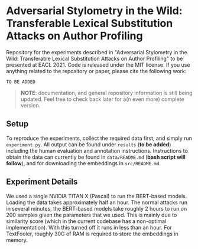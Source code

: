# Adversarial Stylometry in the Wild: Transferable Lexical Substitution Attacks on Author Profiling

Repository for the experiments described in "Adversarial Stylometry in the Wild: Transferable Lexical Substitution Attacks on Author Profiling" to be presented at EACL 2021. Code is released under the MIT license. If you use anything related to the repository or paper, please cite the following work:

```
TO BE ADDED
```

> **NOTE**: documentation, and general repository information is still being updated. Feel free to check back later for a(n even more) complete version.


## Setup

To reproduce the experiments, collect the required data first, and simply run `experiment.py`. All output can be found under `results` (**to be added**) including the human evaluation and annotation instructions. Instructions to obtain the data can currently be found in `data/README.md` (**bash script will follow**), and for downloading the embeddings in `src/README.md`.


## Experiment Details

We used a single NVIDIA TITAN X (Pascal) to run the BERT-based models. Loading the data takes approximately half an hour. The normal attacks run in several minutes, the BERT-based models take roughly 2 hours to run on 200 samples given the parameters that we used. This is mainly due to similarity score (which in the current codebase has a non-optimal implementation). With this turned off it runs in less than an hour. For TextFooler, roughly 30G of RAM is required to store the embeddings in memory.
